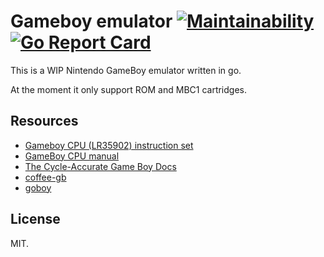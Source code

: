 # Gameboy emulator [![Maintainability](https://api.codeclimate.com/v1/badges/e55a7bed9af6b9997f52/maintainability)](https://codeclimate.com/github/LucaCtt/gameboy/maintainability) [![Go Report Card](https://goreportcard.com/badge/github.com/LucaCtt/gameboy)](https://goreportcard.com/report/github.com/LucaCtt/gameboy)

This is a WIP Nintendo GameBoy emulator written in go.

At the moment it only support ROM and MBC1 cartridges.

## Resources

- [Gameboy CPU (LR35902) instruction set](https://www.pastraiser.com/cpu/gameboy/gameboy_opcodes.html)
- [GameBoy CPU manual](http://marc.rawer.de/Gameboy/Docs/GBCPUman.pdf)
- [The Cycle-Accurate Game Boy Docs](https://github.com/AntonioND/giibiiadvance/tree/master/docs)
- [coffee-gb](https://github.com/trekawek/coffee-gb)
- [goboy](https://github.com/Humpheh/goboy)

## License

MIT.
